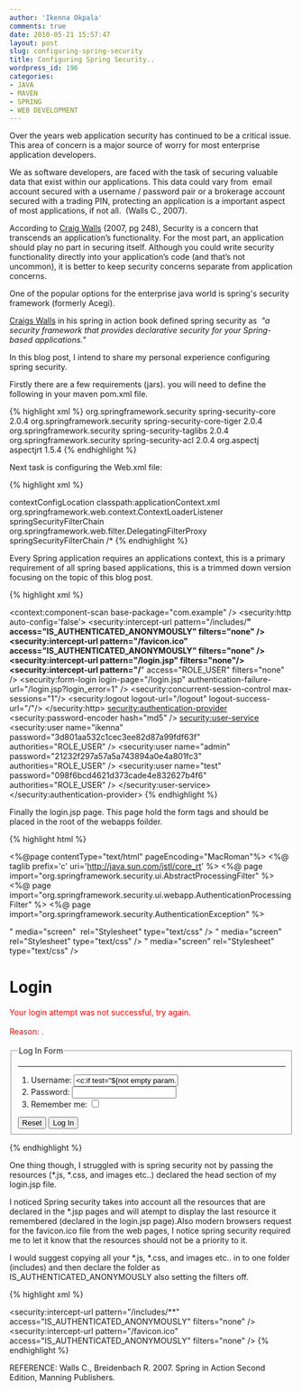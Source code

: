 ```yaml
---
author: 'Ikenna Okpala'
comments: true
date: 2010-05-21 15:57:47
layout: post
slug: configuring-spring-security
title: Configuring Spring Security..
wordpress_id: 196
categories:
- JAVA
- MAVEN
- SPRING
- WEB DEVELOPMENT
---
```


Over the years web application security has continued to be a critical issue. This area of concern is a major source of worry for most enterprise application developers.

We as software developers, are faced with the task of securing valuable data that exist within our applications. This data could vary from  email account secured with a username / password pair or a brokerage account secured with a trading PIN, protecting an application is a important aspect of most applications, if not all.  (Walls C., 2007).

<!--more-->

According to [Craig Walls](http://www.jroller.com/habuma/) (2007, pg 248), Security is a concern that transcends an application’s functionality. For the most part, an application should play no part in securing itself. Although you could write security functionality directly into your application’s code (and that’s not uncommon), it is better to keep security concerns separate from application concerns.

One of the popular options for the enterprise java world is spring's security framework (formerly Acegi).

[Craigs Walls](http://www.jroller.com/habuma/) in his spring in action book defined spring security as  _"a security framework that provides declarative security for your Spring-based applications."_

In this blog post, I intend to share my personal experience configuring spring security.

Firstly there are a few requirements (jars). you will need to define the following in your maven pom.xml file.


{% highlight xml %}
<dependency>
 <groupId>org.springframework.security</groupId>
 <artifactId>spring-security-core</artifactId>
 <version>2.0.4</version>
 </dependency>
 <dependency>
 <groupId>org.springframework.security</groupId>
 <artifactId>spring-security-core-tiger</artifactId>
 <version>2.0.4</version>
 </dependency>
 <dependency>
 <groupId>org.springframework.security</groupId>
 <artifactId>spring-security-taglibs</artifactId>
 <version>2.0.4</version>
 </dependency>
 <dependency>
 <groupId>org.springframework.security</groupId>
 <artifactId>spring-security-acl</artifactId>
 <version>2.0.4</version>
 </dependency>
<dependency>
 <groupId>org.aspectj</groupId>
 <artifactId>aspectjrt</artifactId>
 <version>1.5.4</version>
 </dependency>
{% endhighlight %}


Next task is configuring the Web.xml file:


{% highlight xml %}

 <context-param>
 <param-name>contextConfigLocation</param-name>
 <param-value>
 classpath:applicationContext.xml
 </param-value>
 </context-param>

 <listener>
 <listener-class> org.springframework.web.context.ContextLoaderListener</listener-class>

 </listener>

 <filter>
 <filter-name>springSecurityFilterChain</filter-name>
 <filter-class>org.springframework.web.filter.DelegatingFilterProxy</filter-class>
 </filter>

 <filter-mapping>
 <filter-name>springSecurityFilterChain</filter-name>
 <url-pattern>/*</url-pattern>
 </filter-mapping>
{% endhighlight %}

Every Spring application requires an applications context, this is a primary requirement of all spring based applications, this is a trimmed down version focusing on the topic of this blog post.


{% highlight xml %}
<?xml version="1.0" encoding="MacRoman"?>
<beans xmlns="http://www.springframework.org/schema/beans"
xmlns:xsi="http://www.w3.org/2001/XMLSchema-instance"
xmlns:context="http://www.springframework.org/schema/context"
xmlns:tx="http://www.springframework.org/schema/tx"
xmlns:security="http://www.springframework.org/schema/security"
xmlns:lang="http://www.springframework.org/schema/lang"
xsi:schemaLocation="http://www.springframework.org/schema/beans http://www.springframework.org/schema/beans/spring-beans-2.5.xsd
http://www.springframework.org/schema/tx
http://www.springframework.org/schema/tx/spring-tx-2.0.xsd
http://www.springframework.org/schema/context
http://www.springframework.org/schema/context/spring-context-2.5.xsd
http://www.springframework.org/schema/security
http://www.springframework.org/schema/security/spring-security-2.0.xsd
http://www.springframework.org/schema/lang
http://www.springframework.org/schema/lang/spring-lang-2.5.xsd">
<context:component-scan base-package="com.example" />
<security:http auto-config='false'>
<security:intercept-url pattern="/includes/**" access="IS_AUTHENTICATED_ANONYMOUSLY" filters="none" />
<security:intercept-url pattern="/favicon.ico" access="IS_AUTHENTICATED_ANONYMOUSLY" filters="none" />
<security:intercept-url pattern="/login.jsp" filters="none"/>
<security:intercept-url pattern="/**" access="ROLE_USER" filters="none" />
<security:form-login login-page="/login.jsp" authentication-failure-url="/login.jsp?login_error=1" />
<security:concurrent-session-control max-sessions="1"/>
<security:logout logout-url="/logout" logout-success-url="/"/>
</security:http>
<security:authentication-provider>
<security:password-encoder hash="md5" />
<security:user-service>
<security:user name="ikenna" password="3d801aa532c1cec3ee82d87a99fdf63f" authorities="ROLE_USER" />
<security:user name="admin" password="21232f297a57a5a743894a0e4a801fc3" authorities="ROLE_USER" />
<security:user name="test" password="098f6bcd4621d373cade4e832627b4f6" authorities="ROLE_USER" />
</security:user-service>
</security:authentication-provider>
</beans>
{% endhighlight %}

Finally the login.jsp page. This page hold the form tags and should be placed in the root of the webapps foilder.


{% highlight html %}

<%@page contentType="text/html" pageEncoding="MacRoman"%>
<%@ taglib prefix='c' uri='http://java.sun.com/jstl/core_rt' %>
<%@ page import="org.springframework.security.ui.AbstractProcessingFilter" %>
<%@ page import="org.springframework.security.ui.webapp.AuthenticationProcessingFilter" %>
<%@ page import="org.springframework.security.AuthenticationException" %>
<!DOCTYPE HTML PUBLIC "-//W3C//DTD HTML 4.01 Transitional//EN"
 "http://www.w3.org/TR/html4/loose.dtd">
<html>
 <head>
 <title> Login Page</title>
 <link href="<c:url value="includes/stylesheets/main.css" />" media="screen"  rel="Stylesheet" type="text/css" />
 <link href="<c:url value="includes/stylesheets/calendar.css" />" media="screen" rel="Stylesheet" type="text/css" />
 <link href="<c:url value="includes/stylesheets/forms.css" />" media="screen" rel="Stylesheet" type="text/css" />
 </head>
 <body>
 <h1>Login </h1>
<c:if test="${not empty param.login_error}">
 <font color="red">
 Your login attempt was not successful, try again.<br/><br/>
 Reason: <c:out value="${SPRING_SECURITY_LAST_EXCEPTION.message}"/>.
 </font>
 </c:if><br><br>
 <form name="f" action="<c:url value='j_spring_security_check'/>" method="POST">
 <fieldset>
 <legend>Log In Form</legend> <hr>
 <ol>
 <li><label for="login">Username:</label>
 <input type='text' name='j_username' value='<c:if test="${not empty param.login_error}"><c:out value="${SPRING_SECURITY_LAST_USERNAME}"/></c:if>'/>
 </li>
 <li>
 <label for="password">Password:</label>
 <input type='password' name='j_password'/>
 </li>
 <li>
 <label for="remember_me">Remember me:</label>
 <input type="checkbox" name="_spring_security_remember_me">
 </li>
 </ol>
 <div>
 <input name="reset" type="reset" value="Reset"  onclick="return confirm('Are you sure you want to Clear or Reset this form');">
 <input name="submit" type="submit" value="Log In">
 </div>
 </fieldset>
 </form
 </div>
</body>
</html>

{% endhighlight %}

One thing though, I struggled with is spring security not by passing the resources (*.js, *.css, and images etc..) declared the head section of my login.jsp file.

I noticed Spring security takes into account all the resources that are declared in the *.jsp pages and will atempt to display the last resource it remembered (declared in the login.jsp page).Also modern browsers request for the favicon.ico file from the web pages, I notice spring security required me to let it know that the resources should not be a priority to it.

I would suggest copying all your *.js, *.css, and images etc.. in to one folder (includes) and then declare the folder as IS_AUTHENTICATED_ANONYMOUSLY also setting the filters off.


{% highlight xml %}

<security:intercept-url pattern="/includes/**" access="IS_AUTHENTICATED_ANONYMOUSLY" filters="none" />
<security:intercept-url pattern="/favicon.ico" access="IS_AUTHENTICATED_ANONYMOUSLY" filters="none" />
{% endhighlight %}

REFERENCE:
Walls C., Breidenbach R. 2007. Spring in Action Second Edition, Manning Publishers.
